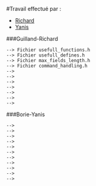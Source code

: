 #Travail effectué par :


* [Richard](#Guilland-Richard)
* [Yanis](#Borie-Yanis)

###Guilland-Richard
```
--> Fichier usefull_functions.h
--> Fichier usefull_defines.h
--> Fichier max_fields_length.h
--> Fichier command_handling.h
--> 
-->
-->
-->
-->
-->
-->
```

###Borie-Yanis
```
-->
-->
-->
-->
-->
-->
-->
-->
-->
-->
-->
```